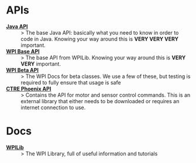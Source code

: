 <h1>APIs</h1>
<dl>
    <dt> <a href="https://docs.oracle.com/en/java/javase/11/docs/api/index.html"><b><u>Java API</b></u></a></dt>
    <dd>> The base Java API: basically what you need to know in order to code in Java. Knowing your way around this is <b>VERY VERY VERY</b> important.</dd>
    <dt> <a href="https://first.wpi.edu/wpilib/allwpilib/docs/release/java/"><b><u>WPI Base API</b></u></a></dt>
    <dd>> The base API from WPILib. Knowing your way around this is <b>VERY VERY</b> important.</dd>
    <dt><a href="https://first.wpi.edu/FRC/roborio/beta/docs/java/overview-summary.html"><b><u>WPI Beta API</u></b></a></dt>
    <dd>> The WPI Docs for beta classes. We use a few of these, but testing is required to fully ensure that usage is safe</dd>
    <dt> <a href="https://www.ctr-electronics.com/downloads/api/java/html/index.html"><b><u>CTRE Phoenix API</b></u></a></dt>
    <dd>> Contains the API for motor and sensor control commands. This is an external library that either needs to be downloaded or requires an internet connection to use.</dd>
    
</dl>
<h1>Docs</h1>
<dl>
    <dt><a href="https://docs.wpilib.org/en/latest/docs/zero-to-robot/introduction.html"><b><u>WPILib</b></u></a></dt>
    <dd>> The WPI Library, full of useful information and tutorials</dd>
</dl>


